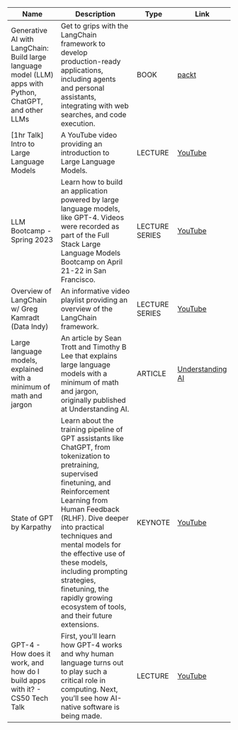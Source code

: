 |  Name | Description | Type | Link |
| ------------- | ----------- | ---- | ---- |
| Generative AI with LangChain: Build large language model (LLM) apps with Python, ChatGPT, and other LLMs | Get to grips with the LangChain framework to develop production-ready applications, including agents and personal assistants, integrating with web searches, and code execution. | BOOK | [packt](https://www.packtpub.com/product/generative-ai-with-langchain/9781835083468) |
| [1hr Talk] Intro to Large Language Models | A YouTube video providing an introduction to Large Language Models. | LECTURE | [YouTube](https://youtu.be/zjkBMFhNj_g) |
| LLM Bootcamp - Spring 2023 | Learn how to build an application powered by large language models, like GPT-4. Videos were recorded as part of the Full Stack Large Language Models Bootcamp on April 21-22 in San Francisco. | LECTURE SERIES | [YouTube](https://www.youtube.com/playlist?list=PL1T8fO7ArWleyIqOy37OVXsP4hFXymdOZ) |
| Overview of LangChain w/ Greg Kamradt (Data Indy) | An informative video playlist providing an overview of the LangChain framework. | LECTURE SERIES | [YouTube](https://www.youtube.com/playlist?list=PLqZXAkvF1bPNQER9mLmDbntNfSpzdDIU5) |
| Large language models, explained with a minimum of math and jargon | An article by Sean Trott and Timothy B Lee that explains large language models with a minimum of math and jargon, originally published at Understanding AI. | ARTICLE | [Understanding AI](https://www.understandingai.org/p/large-language-models-explained-with) 
| State of GPT by Karpathy | Learn about the training pipeline of GPT assistants like ChatGPT, from tokenization to pretraining, supervised finetuning, and Reinforcement Learning from Human Feedback (RLHF). Dive deeper into practical techniques and mental models for the effective use of these models, including prompting strategies, finetuning, the rapidly growing ecosystem of tools, and their future extensions. | KEYNOTE | [YouTube](https://youtu.be/bZQun8Y4L2A) |
GPT-4 - How does it work, and how do I build apps with it? - CS50 Tech Talk | First, you’ll learn how GPT-4 works and why human language turns out to play such a critical role in computing. Next, you’ll see how AI-native software is being made. | LECTURE | [YouTube](https://youtu.be/vw-KWfKwvTQ) 

